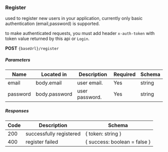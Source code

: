 ### Register

used to register new users in your application, currently only basic authentication (email,password) is supported.

to make authenticated requests, you must add header `x-auth-token` with token value returned by this api or `Login`.


**POST**  `{baseUrl}/register`
##### Parameters

| Name     | Located in    | Description    | Required | Schema |
|----------|---------------|----------------|----------|--------|
| email    | body.email    | user email.    | Yes      | string |    
| password | body.password | user password. | Yes      | string |    

##### Responses

| Code | Description             | Schema                       |
|------|-------------------------|------------------------------|
| 200  | successfully registered | { token: string }            |
| 400  | register failed         | { success: boolean = false } |
